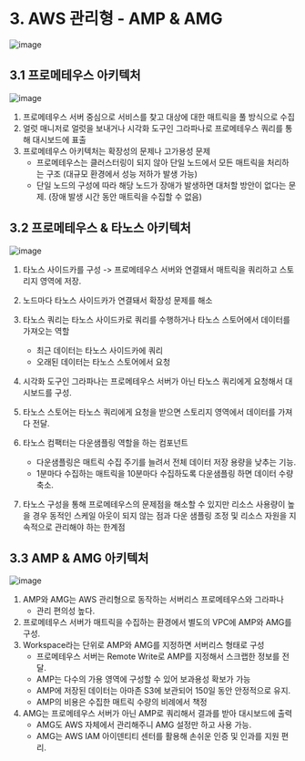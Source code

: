 # 3. AWS 관리형 - AMP & AMG
![image](https://github.com/devhyunuk/eks-cloudnet/assets/49749510/ba01774d-e7f0-4b8a-b072-0d0d065e755f)

## 3.1 프로메테우스 아키텍처
![image](https://github.com/devhyunuk/eks-cloudnet/assets/49749510/a3120510-3438-4b64-a82c-c3bc0466f0b9)
1) 프로메테우스 서버 중심으로 서비스를 찾고 대상에 대한 매트릭을 풀 방식으로 수집
2) 얼럿 매니저로 얼럿을 보내거나 시각화 도구인 그라파나로 프로메테우스 쿼리를 통해 대시보드에 표출
3) 프로메테우스 아키텍처는 확장성의 문제나 고가용성 문제
   - 프로메테우스는 클러스터링이 되지 않아 단일 노드에서 모든 매트릭을 처리하는 구조 (대규모 환경에서 성능 저하가 발생 가능)
   -  단일 노드의 구성에 따라 해당 노드가 장애가 발생하면 대처할 방안이 없다는 문제. (장애 발생 시간 동안 매트릭을 수집할 수 없음)

## 3.2 프로메테우스 & 타노스 아키텍처
![image](https://github.com/devhyunuk/eks-cloudnet/assets/49749510/5178fe1d-e9fe-4852-ab68-2c255fd1e4bd)
1) 타노스 사이드카를 구성 -> 프로메테우스 서버와 연결돼서 매트릭을 쿼리하고 스토리지 영역에 저장.
2) 노드마다 타노스 사이드카가 연결돼서 확장성 문제를 해소
3) 타노스 쿼리는 타노스 사이드카로 쿼리를 수행하거나 타노스 스토어에서 데이터를 가져오는 역할
   - 최근 데이터는 타노스 사이드카에 쿼리
   - 오래된 데이터는 타노스 스토어에서 요청
  
4) 시각화 도구인 그라파나는 프로메테우스 서버가 아닌 타노스 쿼리에게 요청해서 대시보드를 구성.
5) 타노스 스토어는 타노스 쿼리에게 요청을 받으면 스토리지 영역에서 데이터를 가져다 전달.
6) 타노스 컴팩터는 다운샘플링 역할을 하는 컴포넌트
   - 다운샘플링은 매트릭 수집 주기를 늘려서 전체 데이터 저장 용량을 낮추는 기능.
   - 1분마다 수집하는 매트릭을 10분마다 수집하도록 다운샘플링 하면 데이터 수량 축소.
  
7) 타노스 구성을 통해 프로메테우스의 문제점을 해소할 수 있지만 리소스 사용량이 높을 경우 동적인 스케일 아웃이 되지 않는 점과 다운 샘플링 조정 및 리소스 자원을 지속적으로 관리해야 하는 한계점

## 3.3 AMP & AMG 아키텍처
![image](https://github.com/devhyunuk/eks-cloudnet/assets/49749510/0595fe27-f61a-4edf-8947-c942bd8316cb)
1) AMP와 AMG는 AWS 관리형으로 동작하는 서버리스 프로메테우스와 그라파나
   - 관리 편의성 높다.
3) 프로메테우스 서버가 매트릭을 수집하는 환경에서 별도의 VPC에 AMP와 AMG를 구성.
4) Workspace라는 단위로 AMP와 AMG를 지정하면 서버리스 형태로 구성
   - 프로메테우스 서버는 Remote Write로 AMP를 지정해서 스크랩한 정보를 전달.
   - AMP는 다수의 가용 영역에 구성할 수 있어 보과용성 확보가 가능
   - AMP에 저장된 데이터는 아마존 S3에 보관되어 150일 동안 안정적으로 유지.
   - AMP의 비용은 수집한 매트릭 수량의 비례에서 책정
6) AMG는 프로메테우스 서버가 아닌 AMP로 쿼리해서 결과를 받아 대시보드에 출력
   - AMG도 AWS 자체에서 관리해주니 AMG 설정만 하고 사용 가능.
   - AMG는 AWS IAM 아이덴티티 센터를 활용해 손쉬운 인증 및 인과를 지원 편리.








   

























